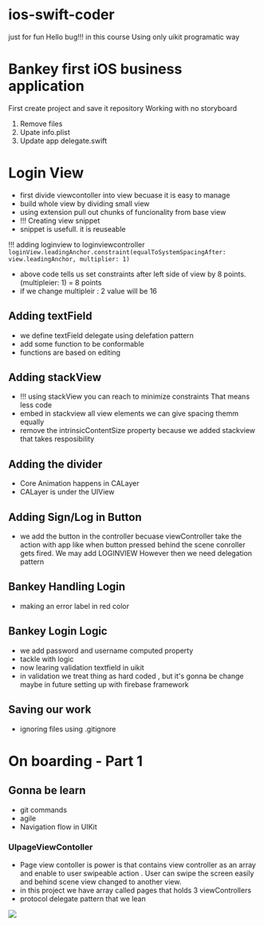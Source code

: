 # ios-swift-coder
just for fun
Hello bug!!!
in this course Using only uikit programatic way


# Bankey first iOS business  application 

First create project and save it repository 
Working with no storyboard
1. Remove files 
2. Upate info.plist 
3. Update app delegate.swift 

# Login View 
- first divide viewcontoller into view becuase it is easy to manage 
- build whole view by dividing small view 
- using extension pull out chunks of funcionality from base view 
- !!! Creating view snippet 
-  snippet is usefull. it is reuseable  

!!! adding loginview to loginviewcontroller 
        ``` loginView.leadingAnchor.constraint(equalToSystemSpacingAfter: view.leadingAnchor, multiplier: 1) ```
- above code tells us set constraints after left side of view by 8 points. (multipleier: 1) = 8 points 
- if we change multipleir : 2 value will be 16 

## Adding textField
- we define textField delegate using delefation pattern 
- add some function to be conformable 
- functions are based on editing

## Adding stackView
- !!! using stackView you can reach to minimize constraints That means less code
- embed in stackview all view elements we can give spacing themm equally
- remove the intrinsicContentSize property because we added stackview that takes resposibility 

## Adding the divider

- Core Animation happens in CALayer
- CALayer is under the UIView 


## Adding Sign/Log in Button 

- we add the button in the controller becuase viewController take the action with app like when button pressed behind the scene conroller gets fired. We may add LOGINVIEW However then we need delegation pattern 

## Bankey Handling Login 

- making an error label in red color 


## Bankey Login Logic
 
 - we add password and username computed property 
 - tackle with logic
 - now learing validation textfield in uikit 
 - in validation we treat thing as hard coded , but it's gonna be change maybe in future setting up with firebase framework 


## Saving our work 
 
 - ignoring files using .gitignore

# On boarding - Part 1

## Gonna be learn 
- git commands 
- agile 
- Navigation flow in UIKit

### UIpageViewContoller 
- Page view contoller is power is that contains view controller as an array and enable to user swipeable action . User can swipe the screen easily and behind scene view changed to another view. 
- in this project we have array called pages that holds 3 viewControllers
- protocol delegate pattern that we lean

![](images/5.png)
